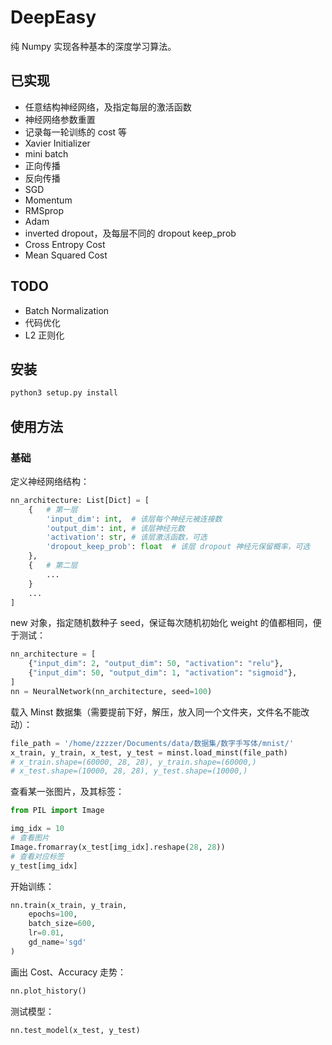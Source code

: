 # DeepEasy

纯 Numpy 实现各种基本的深度学习算法。

## 已实现

- 任意结构神经网络，及指定每层的激活函数
- 神经网络参数重置
- 记录每一轮训练的 cost 等
- Xavier Initializer
- mini batch
- 正向传播
- 反向传播
- SGD
- Momentum
- RMSprop
- Adam
- inverted dropout，及每层不同的 dropout keep_prob
- Cross Entropy Cost
- Mean Squared Cost

## TODO

- Batch Normalization
- 代码优化
- L2 正则化

## 安装

```python
python3 setup.py install
```


## 使用方法

### 基础

定义神经网络结构：

```python
nn_architecture: List[Dict] = [
    {   # 第一层
        'input_dim': int,  # 该层每个神经元被连接数
        'output_dim': int, # 该层神经元数
        'activation': str, # 该层激活函数，可选
        'dropout_keep_prob': float  # 该层 dropout 神经元保留概率，可选
    },
    {   # 第二层
        ...
    }
    ...
]
```

new 对象，指定随机数种子 seed，保证每次随机初始化 weight 的值都相同，便于测试：

```python
nn_architecture = [
    {"input_dim": 2, "output_dim": 50, "activation": "relu"},
    {"input_dim": 50, "output_dim": 1, "activation": "sigmoid"},
]
nn = NeuralNetwork(nn_architecture, seed=100)
```

载入 Minst 数据集（需要提前下好，解压，放入同一个文件夹，文件名不能改动）：

```python
file_path = '/home/zzzzer/Documents/data/数据集/数字手写体/mnist/'
x_train, y_train, x_test, y_test = minst.load_minst(file_path)
# x_train.shape=(60000, 28, 28), y_train.shape=(60000,)
# x_test.shape=(10000, 28, 28), y_test.shape=(10000,)
```

查看某一张图片，及其标签：

```python
from PIL import Image

img_idx = 10
# 查看图片
Image.fromarray(x_test[img_idx].reshape(28, 28))
# 查看对应标签
y_test[img_idx]
```

开始训练：
```python
nn.train(x_train, y_train,
    epochs=100,
    batch_size=600,
    lr=0.01,
    gd_name='sgd'
)
```

画出 Cost、Accuracy 走势：
```python
nn.plot_history()
```

测试模型：
```python
nn.test_model(x_test, y_test)
```

